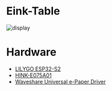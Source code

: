 # Eink-Table

![display](https://github.com/user-attachments/assets/7372e910-077e-4d8e-ab21-f50b5b56dcfa)

# Hardware
- [LILYGO ESP32-S2](https://lilygo.cc/products/esp32-s2)
- [HINK-E075A01](https://aliexpress.com/item/1005002311698459.html)
- [Waveshare Universal e-Paper Driver](https://aliexpress.com/item/32833050422.html)
